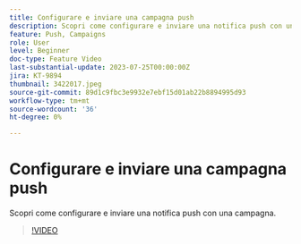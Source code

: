 ```yaml
---
title: Configurare e inviare una campagna push
description: Scopri come configurare e inviare una notifica push con una campagna.
feature: Push, Campaigns
role: User
level: Beginner
doc-type: Feature Video
last-substantial-update: 2023-07-25T00:00:00Z
jira: KT-9894
thumbnail: 3422017.jpeg
source-git-commit: 89d1c9fbc3e9932e7ebf15d01ab22b8894995d93
workflow-type: tm+mt
source-wordcount: '36'
ht-degree: 0%

---
```



# Configurare e inviare una campagna push

Scopri come configurare e inviare una notifica push con una campagna.

>[!VIDEO](https://video.tv.adobe.com/v/3422017/?learn=on)
